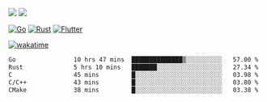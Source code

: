 [![](https://img.shields.io/badge/Windows_11-Pro-292e33?style=flat-square&logo=windows&logoColor=ffffff)](https://www.microsoft.com/en-us/windows/)
[![](https://img.shields.io/badge/macOS-Sonoma-292e33?style=flat-square&logo=apple&logoColor=ffffff)](https://www.apple.com/macbook-pro/) 

[![Go](https://img.shields.io/badge/-Go-DEA584?style=flat&logo=go&logoColor=000000)](https://golang.org/)
[![Rust](https://img.shields.io/badge/-Rust-DEA584?style=flat&logo=rust&logoColor=000000)](https://www.rust-lang.org)
[![Flutter](https://img.shields.io/badge/-Flutter-DEA584?style=flat&logo=flutter&logoColor=000000)](https://flutter.dev/)

[![wakatime](https://wakatime.com/badge/user/9bb0c784-91ca-4b5c-8e9c-b13ece0f7b09.svg)](https://wakatime.com/@9bb0c784-91ca-4b5c-8e9c-b13ece0f7b09)


<!--START_SECTION:waka-->

```txt
Go                10 hrs 47 mins  ██████████████▒░░░░░░░░░░   57.00 %
Rust              5 hrs 10 mins   ███████░░░░░░░░░░░░░░░░░░   27.34 %
C                 45 mins         █░░░░░░░░░░░░░░░░░░░░░░░░   03.98 %
C/C++             43 mins         █░░░░░░░░░░░░░░░░░░░░░░░░   03.80 %
CMake             38 mins         █░░░░░░░░░░░░░░░░░░░░░░░░   03.38 %
```

<!--END_SECTION:waka-->
